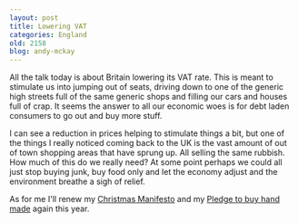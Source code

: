 ```yaml
---
layout: post
title: Lowering VAT
categories: England
old: 2158
blog: andy-mckay
---
```

<p>All the talk today is about Britain lowering its VAT rate. This is meant to stimulate us into jumping out of seats, driving down to one of the generic high streets full of the same generic shops and filling our cars and houses full of crap. It seems the answer to all our economic woes is for debt laden consumers to go out and buy more stuff.</p>
<p>I can see a reduction in prices helping to stimulate things a bit, but one of the things I really noticed coming back to the UK is the vast amount of out of town shopping areas that have sprung up. All selling the same rubbish. How much of this do we really need? At some point perhaps we could all just stop buying junk, buy food only and let the economy adjust and the environment breathe a sigh of relief.</p>
<p>As for me I'll renew my <a href="http://www.agmweb.ca/blog/andy/2015/">Christmas Manifesto</a> and my <a href="http://www.buyhandmade.org/">Pledge to buy hand made</a> again this year.</p>